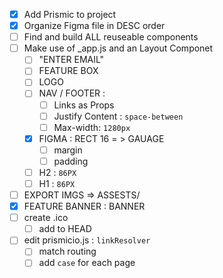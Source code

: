 * [x] Add Prismic to project
* [x] Organize Figma file in DESC order
* [ ] Find and build ALL reuseable components
* [ ] Make use of _app.js and an Layout Componet
    * [ ] "ENTER EMAIL"
    * [ ] FEATURE BOX
    * [ ] LOGO
    * [ ] NAV / FOOTER :
        * [ ] Links as Props
        * [ ] Justify Content : `space-between`
        * [ ] Max-width: `1280px`
    * [x] FIGMA : RECT 16  = > GAUAGE 
        * [ ] margin
        * [ ] padding
    * [ ] H2 : `86PX`
    * [ ] H1 : `86PX`
* [ ] EXPORT IMGS => ASSESTS/
* [x] FEATURE BANNER : BANNER
* [ ] create .ico 
    * [ ] add to HEAD
* [ ] edit prismicio.js : `linkResolver` 
    * [ ] match routing
    * [ ] add `case` for each page 
